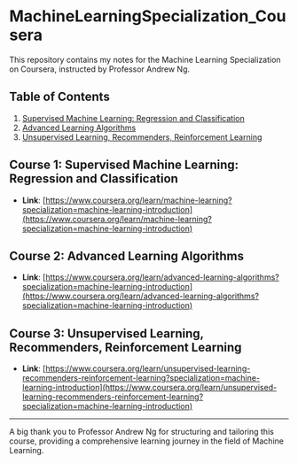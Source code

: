 # MachineLearningSpecialization_Cousera

This repository contains my notes for the Machine Learning Specialization on Coursera, instructed by Professor Andrew Ng.

## Table of Contents

1. [Supervised Machine Learning: Regression and Classification](#course-1)
2. [Advanced Learning Algorithms](#course-2)
3. [Unsupervised Learning, Recommenders, Reinforcement Learning](#course-3)

## Course 1: Supervised Machine Learning: Regression and Classification
- **Link**: [https://www.coursera.org/learn/machine-learning?specialization=machine-learning-introduction](https://www.coursera.org/learn/machine-learning?specialization=machine-learning-introduction)

## Course 2: Advanced Learning Algorithms

- **Link**: [https://www.coursera.org/learn/advanced-learning-algorithms?specialization=machine-learning-introduction](https://www.coursera.org/learn/advanced-learning-algorithms?specialization=machine-learning-introduction)

## Course 3: Unsupervised Learning, Recommenders, Reinforcement Learning
- **Link**: [https://www.coursera.org/learn/unsupervised-learning-recommenders-reinforcement-learning?specialization=machine-learning-introduction](https://www.coursera.org/learn/unsupervised-learning-recommenders-reinforcement-learning?specialization=machine-learning-introduction)
---

A big thank you to Professor Andrew Ng for structuring and tailoring this course, providing a comprehensive learning journey in the field of Machine Learning.

